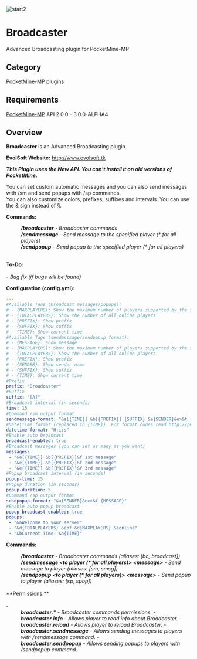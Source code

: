 ![start2](https://cloud.githubusercontent.com/assets/10303538/6315586/9463fa5c-ba06-11e4-8f30-ce7d8219c27d.png)

# Broadcaster

Advanced Broadcasting plugin for PocketMine-MP

## Category

PocketMine-MP plugins

## Requirements

[PocketMine-MP](https://github.com/pmmp/PocketMine-MP) API 2.0.0 - 3.0.0-ALPHA4

## Overview

**Broadcaster** is an Advanced Broadcasting plugin.

**EvolSoft Website:** http://www.evolsoft.tk

***This Plugin uses the New API. You can't install it on old versions of PocketMine.***

You can set custom automatic messages and you can also send messages with /sm and send popups with /sp commands.<br>
You can also customize colors, prefixes, suffixes and intervals. You can use the & sign instead of §.

**Commands:**

<dd><i><b>/broadcaster</b> - Broadcaster commands</i></dd>
<dd><i><b>/sendmessage</b> - Send message to the specified player (* for all players)</i></dd>
<dd><i><b>/sendpopup</b> - Send popup to the specified player (* for all players)</i></dd>
<br>

**To-Do:**
<br><br>
*- Bug fix (if bugs will be found)*

**Configuration (config.yml):**

```yaml
---
#Available Tags (broadcast messages/popups):
# - {MAXPLAYERS}: Show the maximum number of players supported by the server
# - {TOTALPLAYERS}: Show the number of all online players
# - {PREFIX}: Show prefix
# - {SUFFIX}: Show suffix
# - {TIME}: Show current time
#Available Tags (sendmessage/sendpopup format):
# - {MESSAGE}: Show message
# - {MAXPLAYERS}: Show the maximum number of players supported by the server
# - {TOTALPLAYERS}: Show the number of all online players
# - {PREFIX}: Show prefix
# - {SENDER}: Show sender name
# - {SUFFIX}: Show suffix
# - {TIME}: Show current time
#Prefix
prefix: "Broadcaster"
#Suffix
suffix: "[A]"
#Broadcast interval (in seconds)
time: 15
#Command /sm output format
sendmessage-format: "&e[{TIME}] &b[{PREFIX}] {SUFFIX} &a{SENDER}&e>&f {MESSAGE}"
#Date\Time format (replaced in {TIME}). For format codes read http://php.net/manual/en/datetime.formats.php
datetime-format: "H:i:s"
#Enable auto broadcast
broadcast-enabled: true
#Broadcast messages (you can set as many as you want)
messages:
 - "&e[{TIME}] &b[{PREFIX}]&f 1st message"
 - "&e[{TIME}] &b[{PREFIX}]&f 2nd message"
 - "&e[{TIME}] &b[{PREFIX}]&f 3rd message"
#Popup broadcast interval (in seconds)
popup-time: 15
#Popup duration (in seconds)
popup-duration: 5
#Command /sp output format
sendpopup-format: "&a{SENDER}&e>>&f {MESSAGE}"
#Enable auto popup broadcast
popup-broadcast-enabled: true
popups:
 - "&aWelcome to your server"
 - "&d{TOTALPLAYERS} &eof &d{MAXPLAYERS} &eonline"
 - "&bCurrent Time: &a{TIME}"
```

**Commands:**

<dd><b><i>/broadcaster</b> - Broadcaster commands (aliases: [bc, broadcast])</i></dd>
<dd><i><b>/sendmessage &lt;to player (* for all players)&gt; &lt;message&gt;</b> - Send message to player (aliases: [sm, smsg])</i></dd>
<dd><i><b>/sendpopup &lt;to player (* for all players)&gt; &lt;message&gt;</b> - Send popup to player (aliases: [sp, spop])</i></dd>
<br>
**Permissions:**
<br><br>
- <dd><i><b>broadcaster.*</b> - Broadcaster commands permissions.</i>
- <dd><i><b>broadcaster.info</b> - Allows player to read info about Broadcaster.</i>
- <dd><i><b>broadcaster.reload</b> - Allows player to reload Broadcaster.</i>
- <dd><i><b>broadcaster.sendmessage</b> - Allows sending messages to players with /sendmessage command.</i>
- <dd><i><b>broadcaster.sendpopup</b> - Allows sending popups to players with /sendpopup command.</i>
